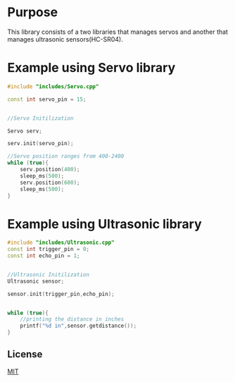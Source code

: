 # Purpose

This library consists of a two libraries that manages servos and another that manages ultrasonic sensors(HC-SR04).

# Example using Servo library

```cpp
#include "includes/Servo.cpp"

const int servo_pin = 15;


//Servo Initilization

Servo serv;

serv.init(servo_pin);

//Servo position ranges from 400-2400
while (true){
    serv.position(400);
    sleep_ms(500);
    serv.position(600);
    sleep_ms(500);
}
```

# Example using Ultrasonic library

```cpp
#include "includes/Ultrasonic.cpp"
const int trigger_pin = 0;
const int echo_pin = 1;


//Ultrasonic Initilization
Ultrasonic sensor;

sensor.init(trigger_pin,echo_pin);


while (true){
    //printing the distance in inches
    printf("%d in",sensor.getdistance());
}

```

## License

[MIT](https://choosealicense.com/licenses/mit/)
